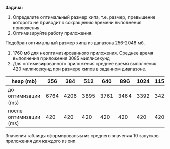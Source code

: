 
**Задача:**
1. Определите оптимальный размер хипа, т.е. размер, превышение которого
   не приводит к сокращению времени выполнения приложения.
2. Оптимизируйте работу приложения.

Подобран оптимальный размер хипа из дапазона 256-2048 мб.
1. 1760 мб для неоптимизированного приложения. Среднее время выполнения приложения 3085 миллисекунд
2. Для оптимизированного приложения среднее время выполнения 420 миллисекунд при размере хипов в заданном диапазоне. 


| heap (mb)              | 256  | 384  | 512  | 640  | 896  | 1024 | 1152 | 1280 | 1408 | 1536 | 1600 | 1632 | 1664 | 1728 | 1744 | 1760 | 1792 | 1920 | 2048 |
|------------------------|------|------|------|------|------|------|------|------|------|------|------|------|------|------|------|------|------|------|------|
| до оптимизации (ms)    | 6764 | 4206 | 3895 | 3761 | 3464 | 3392 | 3429 | 3345 | 3361 | 3332 | 3320 | 3328 | 3188 | 3124 | 3097 | 3085 | 3151 | 3268 | 3388 |
| после оптимизации (ms) | 420  | 420  | 420  | 420  | 420  | 420  | 420  | 420  | 420  | 420  | 420  | 420  | 420  | 420  | 420  | 420  | 420  | 420  | 420  |

Значения таблицы сформированыы из среднего значения 10 запусков приложения для каждого из хип.